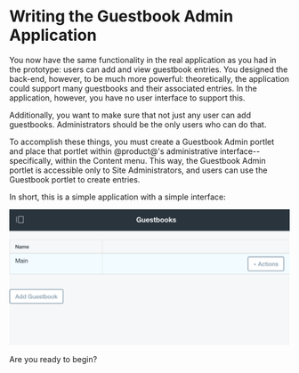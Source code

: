 # Writing the Guestbook Admin Application

You now have the same functionality in the real application as you had in the
prototype: users can add and view guestbook entries. You designed the back-end,
however, to be much more powerful: theoretically, the application could support
many guestbooks and their associated entries. In the application, however, you
have no user interface to support this. 

Additionally, you want to make sure that not just any user can add guestbooks.
Administrators should be the only users who can do that. 

To accomplish these things, you must create a Guestbook Admin portlet and place
that portlet within @product@'s administrative interface--specifically, within
the Content menu. This way, the Guestbook Admin portlet is accessible only to
Site Administrators, and users can use the Guestbook portlet to create entries. 

In short, this is a simple application with a simple interface: 

![Figure x: The Guestbook Admin portlet lets administrators manage Guestbooks.](../../../images/admin-app-start.png)

Are you ready to begin? 


